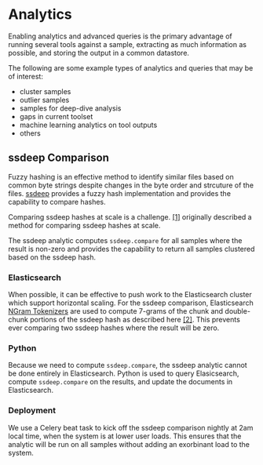 # Analytics #
Enabling analytics and advanced queries is the primary advantage of running 
several tools against a sample, extracting as much information as possible, and
storing the output in a common datastore.

The following are some example types of analytics and queries that may be of interest:

- cluster samples
- outlier samples
- samples for deep-dive analysis
- gaps in current toolset
- machine learning analytics on tool outputs
- others

## ssdeep Comparison ##
Fuzzy hashing is an effective method to identify similar files based on common
byte strings despite changes in the byte order and strcuture of the files.
[ssdeep](https://ssdeep-project.github.io/ssdeep/index.html) provides a fuzzy
hash implementation and provides the capability to compare hashes.

Comparing ssdeep hashes at scale is a challenge. [[1]](https://www.virusbulletin.com/virusbulletin/2015/11/optimizing-ssdeep-use-scale/)
originally described a method for comparing ssdeep hashes at scale.

The ssdeep analytic computes ```ssdeep.compare``` for all samples where the
result is non-zero and provides the capability to return all samples clustered
based on the ssdeep hash.

### Elasticsearch ###
When possible, it can be effective to push work to the Elasticsearch cluster
which support horizontal scaling. For the ssdeep comparison, Elasticsearch 
[NGram  Tokenizers](https://www.elastic.co/guide/en/elasticsearch/reference/current/analysis-ngram-tokenizer.html)
are used to compute 7-grams of the chunk and double-chunk portions
of the ssdeep hash as described here [[2]](http://www.intezer.com/intezer-community-tip-ssdeep-comparisons-with-elasticsearch/).
This prevents ever comparing two ssdeep hashes where the result will be zero.

### Python ###
Because we need to compute ```ssdeep.compare```, the ssdeep analytic cannot be
done entirely in Elasticsearch. Python is used to query Elasicsearch, compute
```ssdeep.compare``` on the results, and update the documents in Elasticsearch.

### Deployment ###
We use a Celery beat task to kick off the ssdeep comparison nightly at 2am local time, when the system is at lower user loads. This ensures that the analytic will be run on all samples without adding an exorbinant load to the system.
